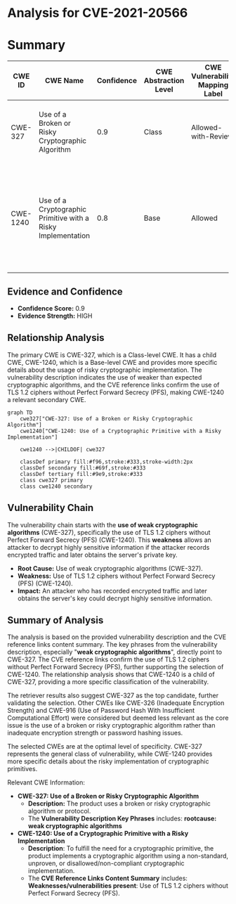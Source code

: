 # Analysis for CVE-2021-20566

# Summary
| CWE ID | CWE Name | Confidence | CWE Abstraction Level | CWE Vulnerability Mapping Label | CWE-Vulnerability Mapping Notes |
|---|---|---|---|---|---|
| CWE-327 | Use of a Broken or Risky Cryptographic Algorithm | 0.9 | Class | Allowed-with-Review | Primary CWE. The product uses weaker than expected cryptographic algorithms. |
| CWE-1240 | Use of a Cryptographic Primitive with a Risky Implementation | 0.8 | Base | Allowed | Secondary CWE. The Resilient platform supports TLS 1.2 ciphers that are not enabled for Perfect Forward Secrecy (PFS). |

## Evidence and Confidence

*   **Confidence Score:** 0.9
*   **Evidence Strength:** HIGH

## Relationship Analysis
The primary CWE is CWE-327, which is a Class-level CWE. It has a child CWE, CWE-1240, which is a Base-level CWE and provides more specific details about the usage of risky cryptographic implementation. The vulnerability description indicates the use of weaker than expected cryptographic algorithms, and the CVE reference links confirm the use of TLS 1.2 ciphers without Perfect Forward Secrecy (PFS), making CWE-1240 a relevant secondary CWE.

```mermaid
graph TD
    cwe327["CWE-327: Use of a Broken or Risky Cryptographic Algorithm"]
    cwe1240["CWE-1240: Use of a Cryptographic Primitive with a Risky Implementation"]
    
    cwe1240 -->|CHILDOF| cwe327
    
    classDef primary fill:#f96,stroke:#333,stroke-width:2px
    classDef secondary fill:#69f,stroke:#333
    classDef tertiary fill:#9e9,stroke:#333
    class cwe327 primary
    class cwe1240 secondary
```

## Vulnerability Chain
The vulnerability chain starts with the **use of weak cryptographic algorithms** (CWE-327), specifically the use of TLS 1.2 ciphers without Perfect Forward Secrecy (PFS) (CWE-1240). This **weakness** allows an attacker to decrypt highly sensitive information if the attacker records encrypted traffic and later obtains the server's private key.
  - **Root Cause:** Use of weak cryptographic algorithms (CWE-327).
  - **Weakness:** Use of TLS 1.2 ciphers without Perfect Forward Secrecy (PFS) (CWE-1240).
  - **Impact:** An attacker who has recorded encrypted traffic and later obtains the server's key could decrypt highly sensitive information.

## Summary of Analysis
The analysis is based on the provided vulnerability description and the CVE reference links content summary. The key phrases from the vulnerability description, especially "**weak cryptographic algorithms**", directly point to CWE-327. The CVE reference links confirm the use of TLS 1.2 ciphers without Perfect Forward Secrecy (PFS), further supporting the selection of CWE-1240. The relationship analysis shows that CWE-1240 is a child of CWE-327, providing a more specific classification of the vulnerability.

The retriever results also suggest CWE-327 as the top candidate, further validating the selection. Other CWEs like CWE-326 (Inadequate Encryption Strength) and CWE-916 (Use of Password Hash With Insufficient Computational Effort) were considered but deemed less relevant as the core issue is the use of a broken or risky cryptographic algorithm rather than inadequate encryption strength or password hashing issues.

The selected CWEs are at the optimal level of specificity. CWE-327 represents the general class of vulnerability, while CWE-1240 provides more specific details about the risky implementation of cryptographic primitives.

Relevant CWE Information:
*   **CWE-327: Use of a Broken or Risky Cryptographic Algorithm**
    *   **Description:** The product uses a broken or risky cryptographic algorithm or protocol.
    *   The **Vulnerability Description Key Phrases** includes: **rootcause:** **weak cryptographic algorithms**
*   **CWE-1240: Use of a Cryptographic Primitive with a Risky Implementation**
    *   **Description**: To fulfill the need for a cryptographic primitive, the product implements a cryptographic algorithm using a non-standard, unproven, or disallowed/non-compliant cryptographic implementation.
    *   The **CVE Reference Links Content Summary** includes: **Weaknesses/vulnerabilities present**: Use of TLS 1.2 ciphers without Perfect Forward Secrecy (PFS).